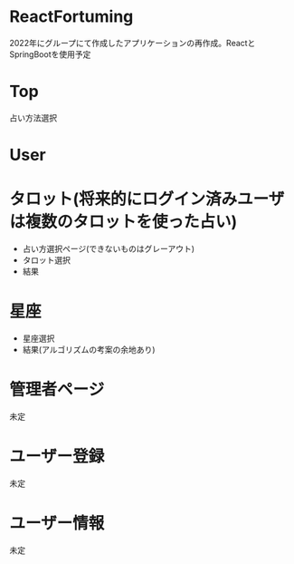 # ReactFortuming
2022年にグループにて作成したアプリケーションの再作成。ReactとSpringBootを使用予定
# Top
占い方法選択
# User
# タロット(将来的にログイン済みユーザは複数のタロットを使った占い)
- 占い方選択ページ(できないものはグレーアウト)
- タロット選択
- 結果
# 星座
- 星座選択
- 結果(アルゴリズムの考案の余地あり)
# 管理者ページ
未定
# ユーザー登録
未定
# ユーザー情報
未定
